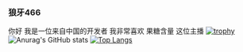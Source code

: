 ### 狼牙466
你好 我是一位来自中国的开发者
我非常喜欢 果糖含量 这位主播
[![trophy](https://github-profile-trophy.vercel.app/?username=Nel1yMinecraft)](https://github.com/ryo-ma/github-profile-trophy)
![Anurag's GitHub stats](https://github-readme-stats.vercel.app/api?username=Nel1yMinecraft&show_icons=true&theme=radical)
[![Top Langs](https://github-readme-stats.vercel.app/api/top-langs/?username=Nel1yMinecraft&layout=compact)](https://github.com/anuraghazra/github-readme-stats)

